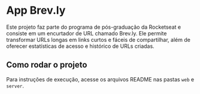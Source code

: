 # App Brev.ly

Este projeto faz parte do programa de pós-graduação da Rocketseat e consiste em um encurtador de URL chamado Brev.ly. Ele permite transformar URLs longas em links curtos e fáceis de compartilhar, além de oferecer estatísticas de acesso e histórico de URLs criadas.

## Como rodar o projeto

Para instruções de execução, acesse os arquivos README nas pastas `web` e `server`.
